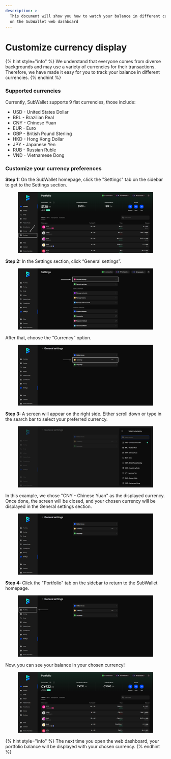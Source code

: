 ```yaml
---
description: >-
  This document will show you how to watch your balance in different currencies
  on the SubWallet web dashboard
---
```


# Customize currency display

{% hint style="info" %}
We understand that everyone comes from diverse backgrounds and may use a variety of currencies for their transactions. Therefore, we have made it easy for you to track your balance in different currencies.
{% endhint %}

### Supported currencies

Currently, SubWallet supports 9 fiat currencies, those include:

* USD - United States Dollar
* BRL - Brazilian Real
* CNY - Chinese Yuan
* EUR - Euro
* GBP - British Pound Sterling
* HKD - Hong Kong Dollar
* JPY - Japanese Yen
* RUB - Russian Ruble
* VND - Vietnamese Dong

### Customize your currency preferences

**Step 1:** On the SubWallet homepage, click the "Settings" tab on the sidebar to get to the Settings section.

<figure><img src="../../.gitbook/assets/Screenshot_17.png" alt=""><figcaption></figcaption></figure>

**Step 2:** In the Settings section, click “General settings”.&#x20;

<figure><img src="../../.gitbook/assets/Screenshot_18 (1).png" alt=""><figcaption></figcaption></figure>

After that, choose the “Currency” option.

<figure><img src="../../.gitbook/assets/Screenshot_19 (1).png" alt=""><figcaption></figcaption></figure>

**Step 3:** A screen will appear on the right side. Either scroll down or type in the search bar to select your preferred currency.

<figure><img src="../../.gitbook/assets/Screenshot_20.png" alt=""><figcaption></figcaption></figure>

In this example, we chose "CNY - Chinese Yuan" as the displayed currency. Once done, the screen will be closed, and your chosen currency will be displayed in the General settings section.

<figure><img src="../../.gitbook/assets/Screenshot_21.png" alt=""><figcaption></figcaption></figure>

**Step 4:** Click the "Portfolio" tab on the sidebar to return to the SubWallet homepage.&#x20;

<figure><img src="../../.gitbook/assets/Screenshot_22.png" alt=""><figcaption></figcaption></figure>

Now, you can see your balance in your chosen currency!

<figure><img src="../../.gitbook/assets/Screenshot_23.png" alt=""><figcaption></figcaption></figure>

{% hint style="info" %}
The next time you open the web dashboard, your portfolio balance will be displayed with your chosen currency.
{% endhint %}
